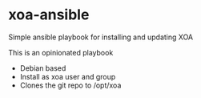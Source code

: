 # xoa-ansible
Simple ansible playbook for installing and updating XOA

This is an opinionated playbook

* Debian based
* Install as xoa user and group
* Clones the git repo to /opt/xoa
